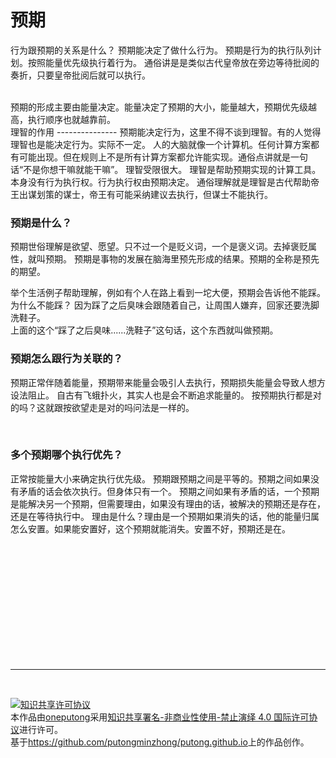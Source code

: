 预期
================= 

行为跟预期的关系是什么？
预期能决定了做什么行为。
预期是行为的执行队列计划。按照能量优先级执行着行为。
通俗讲是是类似古代皇帝放在旁边等待批阅的奏折，只要皇帝批阅后就可以执行。

<br />
预期的形成主要由能量决定。能量决定了预期的大小，能量越大，预期优先级越高，执行顺序也就越靠前。


<br />
理智的作用
---------------
预期能决定行为，这里不得不谈到理智。有的人觉得理智也是能决定行为。实际不一定。
人的大脑就像一个计算机。任何计算方案都有可能出现。但在规则上不是所有计算方案都允许能实现。通俗点讲就是一句话“不是你想干嘛就能干嘛”。
理智受限很大。
理智是帮助预期实现的计算工具。本身没有行为执行权。行为执行权由预期决定。
通俗理解就是理智是古代帮助帝王出谋划策的谋士，帝王有可能采纳建议去执行，但谋士不能执行。


### 预期是什么？

预期世俗理解是欲望、愿望。只不过一个是贬义词，一个是褒义词。去掉褒贬属性，就叫预期。
预期是事物的发展在脑海里预先形成的结果。预期的全称是预先的期望。

举个生活例子帮助理解，例如有个人在路上看到一坨大便，预期会告诉他不能踩。  
为什么不能踩？ 因为踩了之后臭味会跟随着自己，让周围人嫌弃，回家还要洗脚洗鞋子。  
上面的这个“踩了之后臭味......洗鞋子”这句话，这个东西就叫做预期。


### 预期怎么跟行为关联的？

预期正常伴随着能量，预期带来能量会吸引人去执行，预期损失能量会导致人想方设法阻止。
自古有飞蛾扑火，其实人也是会不断追求能量的。
按预期执行都是对的吗？这就跟按欲望走是对的吗问法是一样的。

<br />

### 多个预期哪个执行优先？

正常按能量大小来确定执行优先级。
预期跟预期之间是平等的。预期之间如果没有矛盾的话会依次执行。但身体只有一个。
预期之间如果有矛盾的话，一个预期是能解决另一个预期，但需要理由，如果没有理由的话，被解决的预期还是存在，还是在等待执行中。
理由是什么？理由是一个预期如果消失的话，他的能量归属怎么安置。如果能安置好，这个预期就能消失。安置不好，预期还是在。








 <br /><br /><br /><br /><br /><br /><br /><br /><br /><br /><br />

 -----------------
 
 <br />
 
 <a rel="license" href="http://creativecommons.org/licenses/by-nc-nd/4.0/"><img alt="知识共享许可协议" style="border-width:0"
      src="https://i.creativecommons.org/l/by-nc-nd/4.0/88x31.png" /></a><br />本作品由<a
    xmlns:cc="http://creativecommons.org/ns#" href="https://github.com/putongminzhong/putong.github.io"
    property="cc:attributionName" rel="cc:attributionURL">oneputong</a>采用<a rel="license"
    href="http://creativecommons.org/licenses/by-nc-nd/4.0/">知识共享署名-非商业性使用-禁止演绎 4.0 国际许可协议</a>进行许可。<br />基于<a
    xmlns:dct="http://purl.org/dc/terms/" href="https://github.com/putongminzhong/putong.github.io"
    rel="dct:source">https://github.com/putongminzhong/putong.github.io</a>上的作品创作。